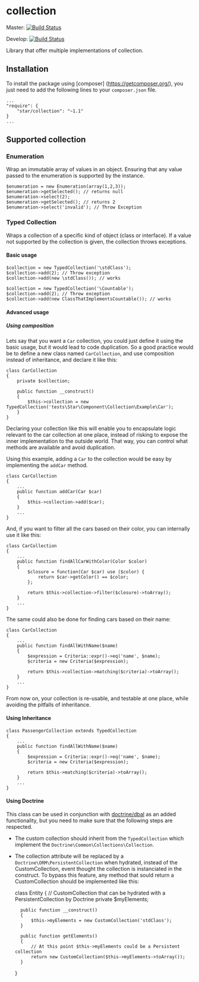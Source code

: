 # collection

Master: [![Build Status](https://travis-ci.org/yvoyer/collection.svg?branch=master)](https://travis-ci.org/yvoyer/collection)

Develop: [![Build Status](https://travis-ci.org/yvoyer/collection.svg?branch=develop)](https://travis-ci.org/yvoyer/collection)

Library that offer multiple implementations of collection.

## Installation

To install the package using [composer] (https://getcomposer.org/), you just need to add the following lines to your `composer.json` file.

    ...
    "require": {
        "star/collection": "~1.1"
    }
    ...

## Supported collection

### Enumeration

Wrap an immutable array of values in an object. Ensuring that any value passed to the enumeration is supported by the instance.

    $enumeration = new Enumeration(array(1,2,3));
    $enumeration->getSelected(); // returns null
    $enumeration->select(2);
    $enumeration->getSelected(); // returns 2
    $enumeration->select('invalid'); // Throw Exception

### Typed Collection

Wraps a collection of a specific kind of object (class or interface). If a value not supported by the collection is given, the collection throws exceptions.

#### Basic usage

    $collection = new TypedCollection('\stdClass');
    $collection->add(2); // Throw exception
    $collection->add(new \stdClass()); // works

    $collection = new TypedCollection('\Countable');
    $collection->add(2); // Throw exception
    $collection->add(new ClassThatImplementsCountable()); // works

#### Advanced usage

##### Using composition

Lets say that you want a `Car` collection, you could just define it using the basic usage, but it would lead to code
duplication. So a good practice would be to define a new class named `CarCollection`, and use composition instead of
inheritance, and declare it like this:

    class CarCollection
    {
        private $collection;

        public function __construct()
        {
            $this->collection = new TypedCollection('tests\Star\Component\Collection\Example\Car');
        }
    }

Declaring your collection like this will enable you to encapsulate logic relevant to the car collection at one place,
instead of risking to expose the inner implementation to the outside world. That way, you can control what methods are
available and avoid duplication.

Using this example, adding a `Car` to the collection would be easy by implementing the `addCar` method.

    class CarCollection
    {
        ...
        public function addCar(Car $car)
        {
            $this->collection->add($car);
        }
        ...
    }

And, if you want to filter all the cars based on their color, you can internally use it like this:

    class CarCollection
    {
        ...
        public function findAllCarWithColor(Color $color)
        {
            $closure = function(Car $car) use ($color) {
                return $car->getColor() == $color;
            };

            return $this->collection->filter($closure)->toArray();
        }
        ...
    }

The same could also be done for finding cars based on their name:

    class CarCollection
    {
        ...
        public function findAllWithName($name)
        {
            $expression = Criteria::expr()->eq('name', $name);
            $criteria = new Criteria($expression);

            return $this->collection->matching($criteria)->toArray();
        }
        ...
    }

From now on, your collection is re-usable, and testable at one place, while avoiding the pitfalls of inheritance.

#### Using Inheritance

    class PassengerCollection extends TypedCollection
    {
        ...
        public function findAllWithName($name)
        {
            $expression = Criteria::expr()->eq('name', $name);
            $criteria = new Criteria($expression);

            return $this->matching($criteria)->toArray();
        }
        ...
    }

#### Using Doctrine

This class can be used in conjunction with [doctrine/dbal](https://github.com/doctrine/dbal) as an
added functionality, but you need to make sure that the following steps are respected.

* The custom collection should inherit from the `TypedCollection` which implement the `Doctrine\Common\Collections\Collection`.
* The collection attribute will be replaced by a `Doctrine\ORM\PersistentCollection` when hydrated, instead of the CustomCollection, event thought the collection is instanciated in the construct. To bypass this feature, any method that sould return a CustomCollection should be implemented like this:


    class Entity
    {
        // CustomCollection that can be hydrated with a PersistentCollection by Doctrine
        private $myElements;

        public function __construct()
        {
            $this->myElements = new CustomCollection('stdClass');
        }

        public function getElements()
        {
            // At this point $this->myElements could be a Persistent collection
            return new CustomCollection($this->myElements->toArray());
        }
    }
